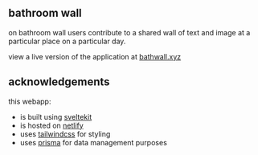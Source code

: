 ## bathroom wall

on bathroom wall users contribute to a shared wall of text and image at a particular place on a particular day.

view a live version of the application at [bathwall.xyz](https://bathwall.xyz)

## acknowledgements

this webapp: 
- is built using [sveltekit](https://kit.svelte.dev)
- is hosted on [netlify](https://www.netlify.com)
- uses [tailwindcss](https://tailwindcss.com) for styling
- uses [prisma](https://www.prisma.io) for data management purposes
